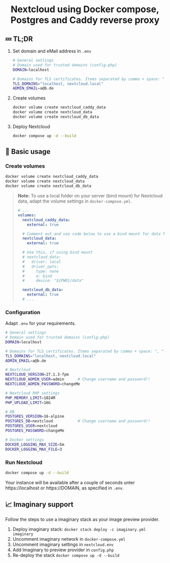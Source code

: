 <h1 align="center">Nextcloud using Docker compose, Postgres and Caddy reverse proxy</h1>

## :zzz: TL;DR

1. Set domain and eMail address in `.env`

    ```bash
    # General settings
    # Domain used for trusted domains (config.php)
    DOMAIN=localhost

    # Domains for TLS certificates. Items separated by comma + space: ", "
    TLS_DOMAINS="localhost, nextcloud.local"
    ADMIN_EMAIL=a@b.de
   ```

2. Create volumes

    ```bash
    docker volume create nextcloud_caddy_data
    docker volume create nextcloud_data
    docker volume create nextcloud_db_data
    ```

3. Deploy Nextcloud

    ```bash
    docker compose up -d --build
    ```

## :rocket: Basic usage

### Create volumes

```bash
docker volume create nextcloud_caddy_data
docker volume create nextcloud_data
docker volume create nextcloud_db_data
```

> **Note:** To use a local folder on your server (bind mount) for Nextcloud data,
> adapt the volume settings in `docker-compose.yml`.
>
> ```yaml
> # ...
> volumes:
>   nextcloud_caddy_data:
>     external: true
>
>   # Comment out and use code below to use a bind mount for data folder
>   nextcloud_data:
>     external: true
>
>   # Use this, if using bind mount
>   # nextcloud_data:
>   #   driver: local
>   #   driver_opts:
>   #     type: none
>   #     o: bind
>   #     device: "${PWD}/data"
>
>   nextcloud_db_data:
>     external: true
>   # ...
> ```

### Configuration

Adapt `.env` for your requirements.

```bash
# General settings
# Domain used for trusted domains (config.php)
DOMAIN=localhost

# Domains for TLS certificates. Items separated by comma + space: ", "
TLS_DOMAINS="localhost, nextcloud.local"
ADMIN_EMAIL=a@b.de

# Nextcloud
NEXTCLOUD_VERSION=27.1.3-fpm
NEXTCLOUD_ADMIN_USER=admin      # Change username and password!!
NEXTCLOUD_ADMIN_PASSWORD=changeMe

# Nextcloud PHP settings
PHP_MEMORY_LIMIT=1024M
PHP_UPLOAD_LIMIT=16G

# DB
POSTGRES_VERSION=16-alpine
POSTGRES_DB=nextcloud           # Change username and password!!
POSTGRES_USER=nextcloud
POSTGRES_PASSWORD=changeMe

# Docker settings
DOCKER_LOGGING_MAX_SIZE=5m
DOCKER_LOGGING_MAX_FILE=3
```

### Run Nextcloud

```bash
docker compose up -d --build
```

Your instance will be available after a couple of seconds unter https://localhost or https://DOMAIN, as specified in `.env`.

## :chart_with_upwards_trend: Imaginary support

Follow the steps to use a imaginary stack as your image preview provider.

1. Deploy imaginary stack: `docker stack deploy -c imaginary.yml imaginary`
2. Uncomment imaginary network in `docker-compose.yml`
3. Uncomment imaginary settings in `nextcloud.env`
4. Add Imaginary to preview provider in `config.php`
5. Re-deploy the stack `docker compose up -d --build`
